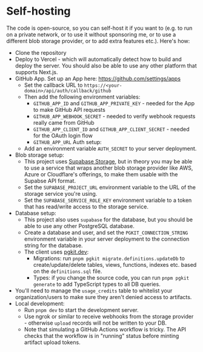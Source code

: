 # Self-hosting

The code is open-source, so you can self-host it if you want to (e.g. to run on a private network, or to use it without sponsoring me, or to use a different blob storage provider, or to add extra features etc.). Here's how:

- Clone the repository
- Deploy to Vercel - which will automatically detect how to build and deploy the server. You should also be able to use any other platform that supports Next.js.
- GitHub App. Set up an App here: https://github.com/settings/apps
   - Set the callback URL to `https://<your-domain>/api/auth/callback/github`
   - Then add the following environment variables:
      - `GITHUB_APP_ID` and `GITHUB_APP_PRIVATE_KEY` - needed for the App to make GitHub API requests
      - `GITHUB_APP_WEBHOOK_SECRET` - needed to verify webhook requests really came from GitHub
      - `GITHUB_APP_CLIENT_ID` and `GITHUB_APP_CLIENT_SECRET` - needed for the OAuth login flow
      - `GITHUB_APP_URL`
Auth setup:
   - Add an environment variable `AUTH_SECRET` to your server deployment.
- Blob storage setup:
   - This project uses [Supabase Storage](https://supabase.com/docs/reference/api/supabase-storage-from-create), but in theory you may be able to use a service that wraps another blob storage provider like AWS, Azure or Cloudflare's offerings, to make them usable with the Supabse API format.
   - Set the `SUPABASE_PROJECT_URL` environment variable to the URL of the storage service you're using.
   - Set the `SUPABASE_SERVICE_ROLE_KEY` environment variable to a token that has read/write access to the storage service.
- Database setup:
   - This project also uses `supabase` for the database, but you should be able to use any other PostgreSQL database.
   - Create a database and user, and set the `PGKIT_CONNECTION_STRING` environment variable in your server deployment to the connection string for the database.
   - The client uses [pgkit.dev](https://pgkit.dev):
      - Migrations: run `pnpm pgkit migrate.definitions.updateDb` to create/update/delete tables, views, functions, indexes etc. based on the `definitions.sql` file.
      - Types: if you change the source code, you can run `pnpm pgkit generate` to add TypeScript types to all DB queries.
- You'll need to manage the `usage_credits` table to whitelist your organization/users to make sure they aren't denied access to artifacts.
- Local development:
   - Run `pnpm dev` to start the development server.
   - Use ngrok or similar to receive webhooks from the storage provider - otherwise `upload` records will not be written to your DB.
   - Note that simulating a GitHub Actions workflow is tricky. The API checks that the workflow is in "running" status before minting artifact upload tokens.
